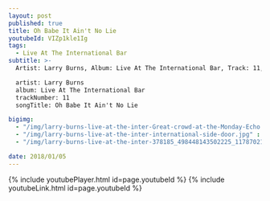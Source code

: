```yaml
---
layout: post
published: true
title: Oh Babe It Ain't No Lie
youtubeId: VIZp1kle1Ig
tags:
  - Live At The International Bar
subtitle: >-
  Artist: Larry Burns, Album: Live At The International Bar, Track: 11, Title: Oh Babe It Ain't No Lie

  artist: Larry Burns
  album: Live At The International Bar
  trackNumber: 11
  songTitle: Oh Babe It Ain't No Lie

bigimg:
  - "/img/larry-burns-live-at-the-inter-Great-crowd-at-the-Monday-Echo.jpg" : "The International Bar https://www.facebook.com/internationalbardublin/"
  - "/img/larry-burns-live-at-the-inter-international-side-door.jpg" : "The International Bar https://www.facebook.com/internationalbardublin/"
  - "/img/larry-burns-live-at-the-inter-378185_498448143502225_1178702186_n.jpg" : "The International Bar https://www.facebook.com/internationalbardublin/"

date: 2018/01/05
---
```

{% include youtubePlayer.html id=page.youtubeId %}
{% include youtubeLink.html id=page.youtubeId %}
